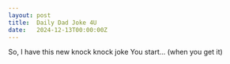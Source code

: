 ```yaml
---
layout: post
title:  Daily Dad Joke 4U
date:   2024-12-13T00:00:00Z
---
```

So, I have this new knock knock joke You start... (when you get it)
